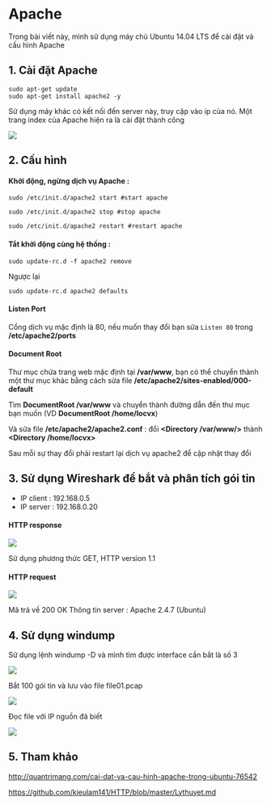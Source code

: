 ﻿# Apache 
Trong bài viết này, mình sử dụng máy chủ Ubuntu 14.04 LTS để cài đặt và cấu hình Apache

## 1. Cài đặt Apache 
```
sudo apt-get update
sudo apt-get install apache2 -y
```

Sử dụng máy khác có kết nối đến server này, truy cập vào ip của nó. Một trang index của Apache hiện ra là cài đặt thành công

<img src="http://i.imgur.com/GmykRr6.png">

## 2. Cấu hình 

#### Khởi động, ngừng dịch vụ Apache :

	sudo /etc/init.d/apache2 start #start apache
	
	sudo /etc/init.d/apache2 stop #stop apache
	
	sudo /etc/init.d/apache2 restart #restart apache
	
#### Tắt khởi động cùng hệ thống : 

	sudo update-rc.d -f apache2 remove
	
Ngược lại 

	sudo update-rc.d apache2 defaults
	
#### Listen Port
Cổng dịch vụ mặc định là 80, nếu muốn thay đổi bạn sửa `Listen 80` trong **/etc/apache2/ports**

#### Document Root
Thư mục chứa trang web mặc định tại **/var/www**, bạn có thể chuyển thành một thư mục khác bằng cách sửa file **/etc/apache2/sites-enabled/000-default**

Tìm **DocumentRoot /var/www** và chuyển thành đường dẫn đến thư mục bạn muốn (VD **DocumentRoot /home/locvx**)

Và sửa file **/etc/apache2/apache2.conf** : đổi **<Directory /var/www/>** thành **<Directory /home/locvx>**

Sau mỗi sự thay đổi phải restart lại dịch vụ apache2 để cập nhật thay đổi


## 3. Sử dụng Wireshark để bắt và phân tích gói tin
- IP client : 192.168.0.5
- IP server : 192.168.0.20
#### HTTP response 

<img src="http://i.imgur.com/gHhLGqW.png">

Sử dụng phương thức GET, HTTP version 1.1 

#### HTTP request

<img src="http://i.imgur.com/QjNUMSJ.png">

Mã trả về 200 OK 
Thông tin server : Apache 2.4.7 (Ubuntu)

## 4. Sử dụng windump
Sử dụng lệnh windump -D và mình tìm được interface cần bắt là số 3 

<img src="http://i.imgur.com/ApSmpcG.png">

Bắt 100 gói tin và lưu vào file file01.pcap

<img src="http://i.imgur.com/0rVN3Gm.png">

Đọc file với IP nguồn đã biết

<img src="http://i.imgur.com/430rY5w.png">
 
## 5. Tham khảo 

http://quantrimang.com/cai-dat-va-cau-hinh-apache-trong-ubuntu-76542

https://github.com/kieulam141/HTTP/blob/master/Lythuyet.md